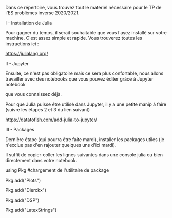 Dans ce répertoire, vous trouvez tout le matériel nécessaire pour le TP de l'ES problèmes inverse 2020/2021.

I - Installation de Julia

Pour gagner du temps, il serait souhaitable que vous l'ayez installé sur votre machine. C'est assez simple et rapide. Vous trouverez toutes les instructions ici :

https://julialang.org/

II - Jupyter

Ensuite, ce n'est pas obligatoire mais ce sera plus confortable, nous allons travailler avec des notebooks que vous pouvez éditer grâce à Jupyter notebook

que vous connaissez déjà.

Pour que Julia puisse être utilisé dans Jupyter, il y a une petite manip à faire (suivre les étapes  2 et 3 du lien suivant)

https://datatofish.com/add-julia-to-jupyter/

III - Packages

Dernière étape (qui pourra être faite mardi), installer les packages utiles (je n'exclue pas d'en rajouter quelques uns d'ici mardi).

Il suffit de copier-coller les lignes suivantes dans une console julia ou bien directement dans votre notebook.

using Pkg  #chargement de l'utilitaire de package

Pkg.add("Plots")

Pkg.add("Dierckx")

Pkg.add("DSP")

Pkg.add("LatexStrings")
